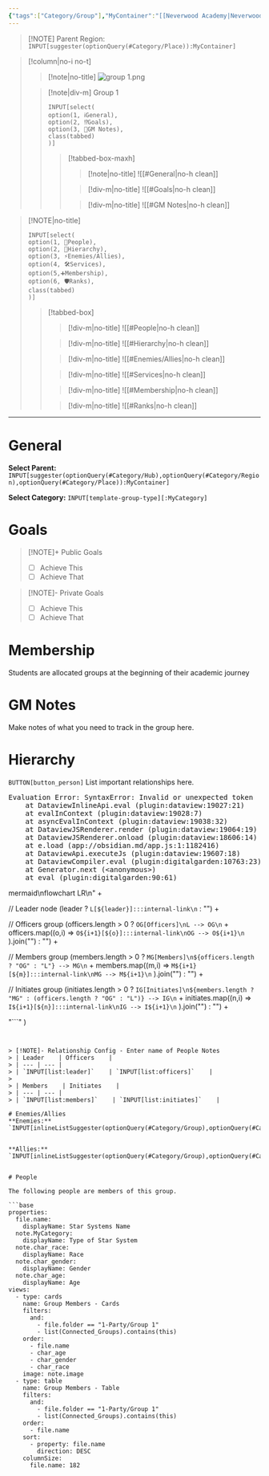 ```yaml
---
{"tags":["Category/Group"],"MyContainer":"[[Neverwood Academy|Neverwood Academy]]","MyCategory":"Group Cup","image":"group 1.png","obsidianUIMode":"preview","leader":null,"officers":null,"members":null,"initiates":null,"faction":null,"primary_contact":null,"dg-publish":true,"dg-path":"Party/Group 1/Group 1.md","permalink":"/party/group-1/group-1/","dgPassFrontmatter":true,"updated":"2025-09-27T18:08:30.000+01:00"}
---
```










> [!NOTE] Parent Region: `INPUT[suggester(optionQuery(#Category/Place)):MyContainer]`

> [!column|no-i no-t]
>> [!note|no-title]
>> ![group 1.png](/img/user/z_Assets/character_art/Players/Group%201.png)
>
>> [!note|div-m] Group 1
>> ~~~meta-bind
>> INPUT[select(
>> option(1, ℹ️General),
>> option(2, ⁉️Goals),
>> option(3, 📝GM Notes),
>> class(tabbed)
>> )]
>> ~~~
>>>[!tabbed-box-maxh]
>>> >[!note|no-title]
>>> > ![[#General|no-h clean]]
>>>
>>> > [!div-m|no-title]
>>> > ![[#Goals|no-h clean]]
>>> 
>>> > [!div-m|no-title]
>>> > ![[#GM Notes|no-h clean]]
>>> 



> [!NOTE|no-title]
> ~~~meta-bind
> INPUT[select(
> option(1, 🔗People),
> option(2, 🔗Hierarchy),
> option(3, ⚡Enemies/Allies),
> option(4, 🛠️Services),
> option(5,➕Membership),
> option(6, 🛡️Ranks),
> class(tabbed)
> )]
> ~~~
> >[!tabbed-box]
> > >[!div-m|no-title]
> > > ![[#People|no-h clean]]
> > 
> > >[!div-m|no-title]
> > > ![[#Hierarchy|no-h clean]]
> >
> > > [!div-m|no-title]
> > > ![[#Enemies/Allies|no-h clean]]
> >
> > > [!div-m|no-title]
> > > ![[#Services|no-h clean]]
> > 
> > > [!div-m|no-title]
> > > ![[#Membership|no-h clean]]
> > 
> > > [!div-m|no-title]
> > > ![[#Ranks|no-h clean]]



---

# General

**Select Parent:** `INPUT[suggester(optionQuery(#Category/Hub),optionQuery(#Category/Region),optionQuery(#Category/Place)):MyContainer]`
 

**Select Category:** `INPUT[template-group-type][:MyCategory]`
 


# Goals

> [!NOTE]+ Public Goals
> - [ ] Achieve This
> - [ ] Achieve That

> [!NOTE]- Private Goals
> - [ ] Achieve This
> - [ ] Achieve That

# Membership
Students are allocated groups at the beginning of their academic journey

# GM Notes

Make notes of what you need to track in the group here. 

# Hierarchy

`BUTTON[button_person]` List important relationships here. 

<pre class="dataview dataview-error">Evaluation Error: SyntaxError: Invalid or unexpected token
    at DataviewInlineApi.eval (plugin:dataview:19027:21)
    at evalInContext (plugin:dataview:19028:7)
    at asyncEvalInContext (plugin:dataview:19038:32)
    at DataviewJSRenderer.render (plugin:dataview:19064:19)
    at DataviewJSRenderer.onload (plugin:dataview:18606:14)
    at e.load (app://obsidian.md/app.js:1:1182416)
    at DataviewApi.executeJs (plugin:dataview:19607:18)
    at DataviewCompiler.eval (plugin:digitalgarden:10763:23)
    at Generator.next (&lt;anonymous&gt;)
    at eval (plugin:digitalgarden:90:61)</pre>mermaid\nflowchart LR\n" +

  // Leader node
  (leader
    ? `L[${leader}]:::internal-link\n`
    : "") +

  // Officers group
  (officers.length > 0
    ? `OG[Officers]\nL --> OG\n` +
      officers.map((o,i) =>
        `O${i+1}[${o}]:::internal-link\nOG --> O${i+1}\n`
      ).join("")
    : "") +

  // Members group
  (members.length > 0
    ? `MG[Members]\n${officers.length ? "OG" : "L"} --> MG\n` +
      members.map((m,i) =>
        `M${i+1}[${m}]:::internal-link\nMG --> M${i+1}\n`
      ).join("")
    : "") +

  // Initiates group
  (initiates.length > 0
    ? `IG[Initiates]\n${members.length ? "MG" : (officers.length ? "OG" : "L")} --> IG\n` +
      initiates.map((n,i) =>
        `I${i+1}[${n}]:::internal-link\nIG --> I${i+1}\n`
      ).join("")
    : "") +

  "```"
)
```


> [!NOTE]- Relationship Config - Enter name of People Notes
> | Leader    | Officers    | 
> | --- | --- | 
> | `INPUT[list:leader]`    | `INPUT[list:officers]`    | 
> 
> | Members    | Initiates    | 
> | --- | --- | 
> | `INPUT[list:members]`    | `INPUT[list:initiates]`    |

# Enemies/Allies
**Enemies:** `INPUT[inlineListSuggester(optionQuery(#Category/Group),optionQuery(#Category/People)):MyEnemies]`
 

**Allies:** `INPUT[inlineListSuggester(optionQuery(#Category/Group),optionQuery(#Category/People)):MyAllies]`
 

# People

The following people are members of this group.  

```base
properties:
  file.name:
    displayName: Star Systems Name
  note.MyCategory:
    displayName: Type of Star System
  note.char_race:
    displayName: Race
  note.char_gender:
    displayName: Gender
  note.char_age:
    displayName: Age
views:
  - type: cards
    name: Group Members - Cards
    filters:
      and:
        - file.folder == "1-Party/Group 1"
        - list(Connected_Groups).contains(this)
    order:
      - file.name
      - char_age
      - char_gender
      - char_race
    image: note.image
  - type: table
    name: Group Members - Table
    filters:
      and:
        - file.folder == "1-Party/Group 1"
        - list(Connected_Groups).contains(this)
    order:
      - file.name
    sort:
      - property: file.name
        direction: DESC
    columnSize:
      file.name: 182

```

